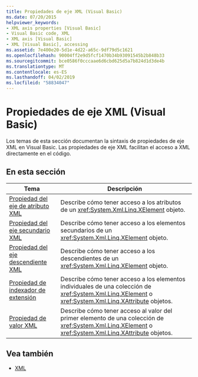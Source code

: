 ```yaml
---
title: Propiedades de eje XML (Visual Basic)
ms.date: 07/20/2015
helpviewer_keywords:
- XML axis properties [Visual Basic]
- Visual Basic code, XML
- XML axis [Visual Basic]
- XML [Visual Basic], accessing
ms.assetid: 7e400e20-5d1e-4d22-a65c-9df79d5c1621
ms.openlocfilehash: 90004ff2e9d5fcf1470b34b93091545b2b848b33
ms.sourcegitcommit: bce0586f0cccaae6d6cbd625d5a7b824d1d3de4b
ms.translationtype: MT
ms.contentlocale: es-ES
ms.lasthandoff: 04/02/2019
ms.locfileid: "58834047"
---
```

# <a name="xml-axis-properties-visual-basic"></a>Propiedades de eje XML (Visual Basic)
Los temas de esta sección documentan la sintaxis de propiedades de eje XML en Visual Basic. Las propiedades de eje XML facilitan el acceso a XML directamente en el código.  
  
## <a name="in-this-section"></a>En esta sección  
  
|Tema|Descripción|  
|-----------|-----------------|  
|[Propiedad del eje de atributo XML](../../../visual-basic/language-reference/xml-axis/xml-attribute-axis-property.md)|Describe cómo tener acceso a los atributos de un <xref:System.Xml.Linq.XElement> objeto.|  
|[Propiedad del eje secundario XML](../../../visual-basic/language-reference/xml-axis/xml-child-axis-property.md)|Describe cómo tener acceso a los elementos secundarios de un <xref:System.Xml.Linq.XElement> objeto.|  
|[Propiedad del eje descendiente XML](../../../visual-basic/language-reference/xml-axis/xml-descendant-axis-property.md)|Describe cómo tener acceso a los descendientes de un <xref:System.Xml.Linq.XElement> objeto.|  
|[Propiedad de indexador de extensión](../../../visual-basic/language-reference/xml-axis/extension-indexer-property.md)|Describe cómo tener acceso a los elementos individuales de una colección de <xref:System.Xml.Linq.XElement> o <xref:System.Xml.Linq.XAttribute> objetos.|  
|[Propiedad de valor XML](../../../visual-basic/language-reference/xml-axis/xml-value-property.md)|Describe cómo tener acceso al valor del primer elemento de una colección de <xref:System.Xml.Linq.XElement> o <xref:System.Xml.Linq.XAttribute> objetos.|  
  
## <a name="see-also"></a>Vea también

- [XML](../../../visual-basic/programming-guide/language-features/xml/index.md)
